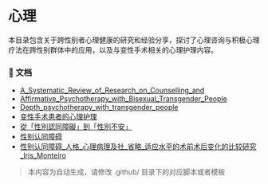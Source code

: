 # 心理

本目录包含关于跨性别者心理健康的研究和经验分享，探讨了心理咨询与积极心理疗法在跨性别群体中的应用，以及与变性手术相关的心理护理内容。


### 📄 文档

- [A_Systematic_Review_of_Research_on_Counselling_and](A_Systematic_Review_of_Research_on_Counselling_and_page.md)
- [Affirmative_Psychotherapy_with_Bisexual_Transgender_People](Affirmative_Psychotherapy_with_Bisexual_Transgender_People_page.md)
- [Depth_psychotherapy_with_transgender_people](Depth_psychotherapy_with_transgender_people_page.md)
- [变性手术患者的心理护理](变性手术患者的心理护理_page.md)
- [從「性別認同障礙」到「性別不安」](從「性別認同障礙」到「性別不安」_page.md)
- [性别认同障碍](性别认同障碍_page.md)
- [性别认同障碍_人格_心理病理及社_省略_适应水平的术前术后变化的比较研究_Iris_Monteiro](性别认同障碍_人格_心理病理及社_省略_适应水平的术前术后变化的比较研究_Iris_Monteiro_page.md)

> 本内容为自动生成，请修改 .github/ 目录下的对应脚本或者模板
